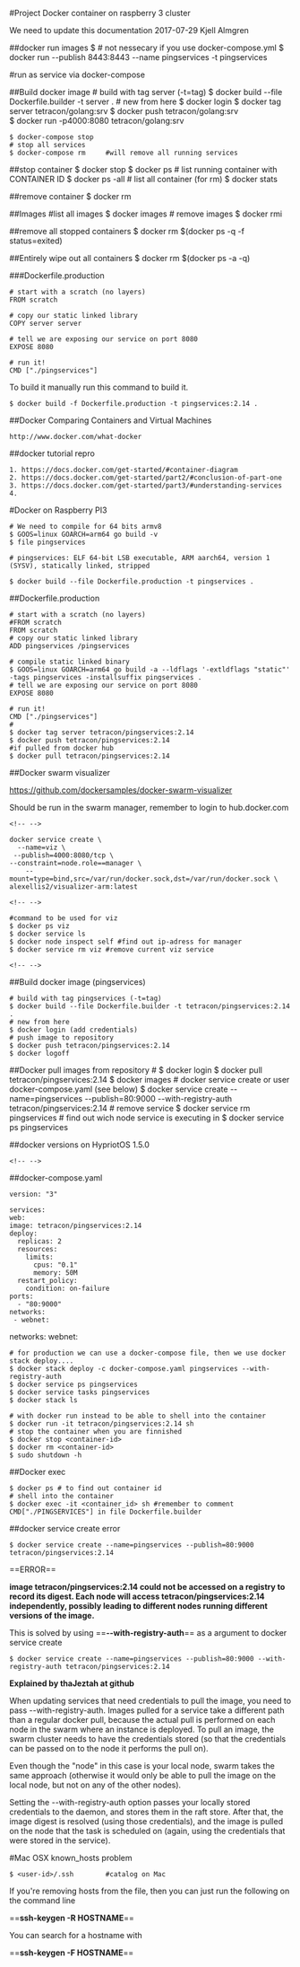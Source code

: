 #Project Docker container on raspberry 3 cluster

We need to update this documentation 2017-07-29 Kjell Almgren

##docker run images
	$ # not nessecary if you use docker-compose.yml
	$ docker run --publish 8443:8443 --name pingservices -t pingservices

#run as service via docker-compose

##Build docker image
	# build with tag server (-t=tag)
	$ docker build --file Dockerfile.builder -t server .
	# new from here
	$ docker login
	$ docker tag server tetracon/golang:srv
	$ docker push tetracon/golang:srv	
	$ docker run -p4000:8080 tetracon/golang:srv
	

	
	$ docker-compose stop
	# stop all services
	$ docker-compose rm		#will remove all running services
	
	

##stop container
	$ docker stop <CONTAINER ID>
	$ docker ps	# list running container with CONTAINER ID
	$ docker ps -all # list all container (for rm)
	$ docker stats <CONTAINER ID>
	
	
##remove container
	$ docker rm <CONTAINER ID>
	
##Images
    #list all images
	$ docker images
	# remove images
	$ docker rmi <IMAGE ID> 

##remove all stopped containers
	$ docker rm $(docker ps -q -f status=exited)

##Entirely wipe out all containers
	$ docker rm $(docker ps -a -q)
	
###Dockerfile.production

	# start with a scratch (no layers)
	FROM scratch

	# copy our static linked library
	COPY server server

	# tell we are exposing our service on port 8080
	EXPOSE 8080

	# run it!
	CMD ["./pingservices"]
	
To build it manually run this command to build it. 

	$ docker build -f Dockerfile.production -t pingservices:2.14 .
	
	
##Docker Comparing Containers and Virtual Machines

	http://www.docker.com/what-docker
	
##docker tutorial repro

	1. https://docs.docker.com/get-started/#container-diagram
	2. https://docs.docker.com/get-started/part2/#conclusion-of-part-one
	3. https://docs.docker.com/get-started/part3/#understanding-services
	4. 

#Docker on Raspberry PI3

	# We need to compile for 64 bits armv8
	$ GOOS=linux GOARCH=arm64 go build -v
	$ file pingservices
	
	# pingservices: ELF 64-bit LSB executable, ARM aarch64, version 1 (SYSV), statically linked, stripped
	
	$ docker build --file Dockerfile.production -t pingservices .
	
##Dockerfile.production
	
	# start with a scratch (no layers)
	#FROM scratch
	FROM scratch
	# copy our static linked library
	ADD pingservices /pingservices 
	
	# compile static linked binary
	$ GOOS=linux GOARCH=arm64 go build -a --ldflags '-extldflags "static"' -tags pingservices -installsuffix pingservices .
	# tell we are exposing our service on port 8080
	EXPOSE 8080

	# run it!
	CMD ["./pingservices"]
	#
	$ docker tag server tetracon/pingservices:2.14
	$ docker push tetracon/pingservices:2.14
	#if pulled from docker hub
	$ docker pull tetracon/pingservices:2.14
	
##Docker swarm visualizer
	
https://github.com/dockersamples/docker-swarm-visualizer

Should be run in the swarm manager, remember to login to hub.docker.com	

	<!-- -->
	
	docker service create \
	  --name=viz \
 	 --publish=4000:8080/tcp \
  	--constraint=node.role==manager \
  		--mount=type=bind,src=/var/run/docker.sock,dst=/var/run/docker.sock \
  	alexellis2/visualizer-arm:latest
  	
  	<!-- -->

    #command to be used for viz
	$ docker ps viz
	$ docker service ls
	$ docker node inspect self #find out ip-adress for manager
	$ docker service rm viz #remove current viz service
	
	<!-- -->

##Build docker image (pingservices)
	
	# build with tag pingservices (-t=tag)
	$ docker build --file Dockerfile.builder -t tetracon/pingservices:2.14 .
	# new from here
	$ docker login (add credentials)
	# push image to repository
	$ docker push tetracon/pingservices:2.14
	$ docker logoff
	
##Docker pull images from repository
	#
	$ docker login
	$ docker pull tetracon/pingservices:2.14
	$ docker images
	# docker service create or user docker-compose.yaml (see below)
	$ docker service create --name=pingservices --publish=80:9000 --with-registry-auth tetracon/pingservices:2.14
	# remove service
	$ docker service rm pingservices
	# find out wich node service is executing in
	$ docker service ps pingservices
	
		
##docker versions on HypriotOS 1.5.0

	<!-- -->
	
	
##docker-compose.yaml

	version: "3"

	services:
  	web:
    image: tetracon/pingservices:2.14
    deploy:
      replicas: 2
      resources:
        limits:
          cpus: "0.1"
          memory: 50M
      restart_policy:
        condition: on-failure
    ports:
      - "80:9000"
    networks:
     - webnet:
   networks:
     webnet:

	# for production we can use a docker-compose file, then we use docker stack deploy....      
	$ docker stack deploy -c docker-compose.yaml pingservices --with-registry-auth
	$ docker service ps pingservices
	$ docker service tasks pingservices
	$ docker stack ls
	
	# with docker run instead to be able to shell into the container
	$ docker run -it tetracon/pingservices:2.14 sh
	# stop the container when you are finnished
	$ docker stop <container-id>
	$ docker rm <container-id>
	$ sudo shutdown -h
	

##Docker exec

	$ docker ps # to find out container id
	# shell into the container
	$ docker exec -it <container_id> sh #remember to comment CMD["./PINGSERVICES"] in file Dockerfile.builder
	
##docker service create error

	$ docker service create --name=pingservices --publish=80:9000 tetracon/pingservices:2.14
	
	
==ERROR==

**image tetracon/pingservices:2.14 could not be accessed on a registry to record its digest. Each node will access tetracon/pingservices:2.14 independently, possibly leading to different nodes running different
versions of the image.**

This is solved by using ==**--with-registry-auth**== as a argument to docker service create

	$ docker service create --name=pingservices --publish=80:9000 --with-registry-auth tetracon/pingservices:2.14
	
**Explained by thaJeztah at github**

When updating services that need credentials to pull the image, you need to pass --with-registry-auth. Images pulled for a service take a different path than a regular docker pull, because the actual pull is performed on each node in the swarm where an instance is deployed. To pull an image, the swarm cluster needs to have the credentials stored (so that the credentials can be passed on to the node it performs the pull on).

Even though the "node" in this case is your local node, swarm takes the same approach (otherwise it would only be able to pull the image on the local node, but not on any of the other nodes).

Setting the --with-registry-auth option passes your locally stored credentials to the daemon, and stores them in the raft store. After that, the image digest is resolved (using those credentials), and the image is pulled on the node that the task is scheduled on (again, using the credentials that were stored in the service).
	
#Mac OSX known_hosts problem

	$ <user-id>/.ssh		#catalog on Mac

If you're removing hosts from the file, then you can just run the following on the command line

==**ssh-keygen -R HOSTNAME**==

You can search for a hostname with

==**ssh-keygen -F HOSTNAME**==
